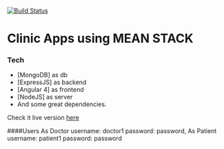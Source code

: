 [![Build Status](https://travis-ci.org/arrlancore/myclinic.svg?branch=master)](https://travis-ci.org/arrlancore/myclinic)
# Clinic Apps using MEAN STACK

### Tech

* [MongoDB] as db
* [ExpressJS] as backend
* [Angular 4] as frontend
* [NodeJS] as server
* And some great dependencies.

Check it live version [here](https://clinic-mean.herokuapp.com)

####Users
As Doctor
username: doctor1
password: password,
As Patient
username: patient1
password: password
